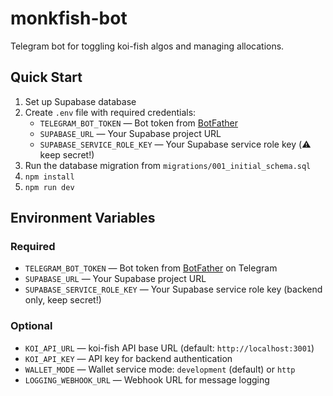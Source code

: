 # monkfish-bot

Telegram bot for toggling koi-fish algos and managing allocations.

## Quick Start
1. Set up Supabase database
2. Create `.env` file with required credentials:
   - `TELEGRAM_BOT_TOKEN` — Bot token from [BotFather](https://t.me/botfather)
   - `SUPABASE_URL` — Your Supabase project URL
   - `SUPABASE_SERVICE_ROLE_KEY` — Your Supabase service role key (⚠️ keep secret!)
3. Run the database migration from `migrations/001_initial_schema.sql`
4. `npm install`
5. `npm run dev`


## Environment Variables

### Required
- `TELEGRAM_BOT_TOKEN` — Bot token from [BotFather](https://t.me/botfather) on Telegram
- `SUPABASE_URL` — Your Supabase project URL
- `SUPABASE_SERVICE_ROLE_KEY` — Your Supabase service role key (backend only, keep secret!)

### Optional
- `KOI_API_URL` — koi-fish API base URL (default: `http://localhost:3001`)
- `KOI_API_KEY` — API key for backend authentication
- `WALLET_MODE` — Wallet service mode: `development` (default) or `http`
- `LOGGING_WEBHOOK_URL` — Webhook URL for message logging
